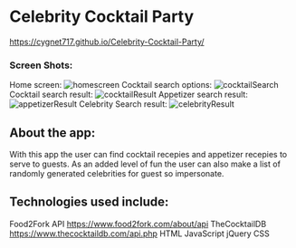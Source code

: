 # Celebrity Cocktail Party
https://cygnet717.github.io/Celebrity-Cocktail-Party/

### Screen Shots: 

Home screen:
![homescreen](https://i.imgur.com/2uRjKqZ.png)
Cocktail search options:
![cocktailSearch](https://i.imgur.com/6ECUsUf.png)
Cocktail search result:
![cocktailResult](https://i.imgur.com/GLaq9wD.png)
Appetizer search result:
![appetizerResult](https://i.imgur.com/LNSXd6A.png)
Celebrity Search result:
![celebrityResult](https://i.imgur.com/v0B09oo.png)

## About the app:

With this app the user can find cocktail recepies and appetizer recepies to serve to guests.  As an added level of fun the user can also make a list of randomly generated celebrities for guest so impersonate. 

## Technologies used include:

Food2Fork API https://www.food2fork.com/about/api
TheCocktailDB https://www.thecocktaildb.com/api.php
HTML
JavaScript
jQuery
CSS
